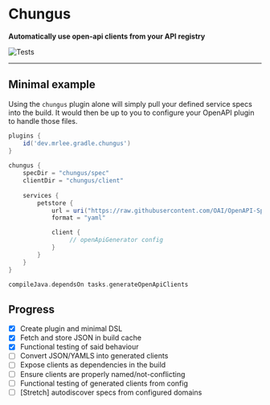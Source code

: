# Chungus

**Automatically use open-api clients from your API registry**

![Tests](https://github.com/mrleedev/chungus/workflows/Tests/badge.svg)

------

## Minimal example

Using the `chungus` plugin alone will simply pull your defined service specs into
the build. It would then be up to you to configure your OpenAPI plugin to handle those
files.

```gradle
plugins {
    id('dev.mrlee.gradle.chungus')
}
            
chungus {
    specDir = "chungus/spec"
    clientDir = "chungus/client"
    
    services {
        petstore {
            url = uri("https://raw.githubusercontent.com/OAI/OpenAPI-Specification/master/examples/v3.0/petstore.yaml")
            format = "yaml"

            client {
                 // openApiGenerator config
            }
        }
    }
}

compileJava.dependsOn tasks.generateOpenApiClients
```

## Progress

- [x] Create plugin and minimal DSL
- [x] Fetch and store JSON in build cache
- [x] Functional testing of said behaviour
- [ ] Convert JSON/YAMLS into generated clients
- [ ] Expose clients as dependencies in the build
- [ ] Ensure clients are properly named/not-conflicting
- [ ] Functional testing of generated clients from config
- [ ] [Stretch] autodiscover specs from configured domains
